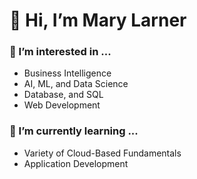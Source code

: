 # 👋 Hi, I’m Mary Larner

### 👀 I’m interested in ...
- Business Intelligence
- AI, ML, and Data Science
- Database, and SQL
- Web Development

### 🌱 I’m currently learning ...
- Variety of Cloud-Based Fundamentals
- Application Development
